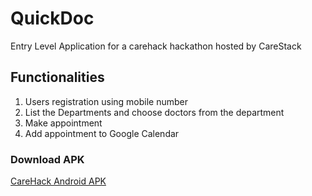 # QuickDoc
Entry Level Application for a carehack hackathon hosted by CareStack


## Functionalities
 1. Users registration using mobile number 
 2. List the Departments and choose doctors from the department
 3. Make appointment 
 4. Add appointment to Google Calendar

### Download APK
[CareHack Android APK](https://raw.githubusercontent.com/ajithvgiri/CareHack/master/app/app-debug.apk)
